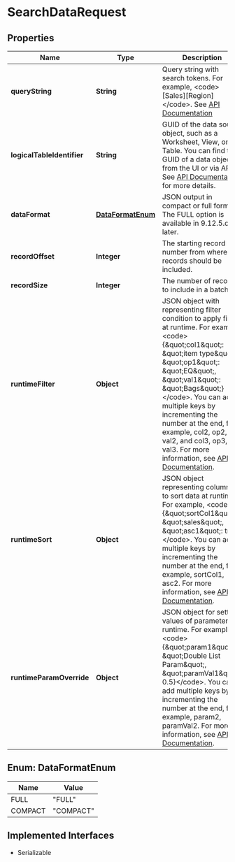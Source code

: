 

# SearchDataRequest


## Properties

| Name | Type | Description | Notes |
|------------ | ------------- | ------------- | -------------|
|**queryString** | **String** | Query string with search tokens. For example, &lt;code&gt;[Sales][Region]&lt;/code&gt;. See [API Documentation](https://developers.thoughtspot.com/docs/fetch-data-and-report-apis#_search_data_api) |  |
|**logicalTableIdentifier** | **String** | GUID of the data source object, such as a Worksheet, View, or Table. You can find the GUID of a data object from the UI or via API. See [API Documentation](https://developers.thoughtspot.com/docs/fetch-data-and-report-apis#_search_query) for more details. |  |
|**dataFormat** | [**DataFormatEnum**](#DataFormatEnum) | JSON output in compact or full format. The FULL option is available in 9.12.5.cl or later. |  [optional] |
|**recordOffset** | **Integer** | The starting record number from where the records should be included. |  [optional] |
|**recordSize** | **Integer** | The number of records to include in a batch. |  [optional] |
|**runtimeFilter** | **Object** | JSON object with representing filter condition to apply filters at runtime. For example, &lt;code&gt; {\&quot;col1\&quot;: \&quot;item type\&quot;, \&quot;op1\&quot;: \&quot;EQ\&quot;, \&quot;val1\&quot;: \&quot;Bags\&quot;} &lt;/code&gt;. You can add multiple keys by incrementing the number at the end, for example, col2, op2, val2, and col3, op3, val3. For more information, see [API Documentation](https://developers.thoughtspot.com/docs/fetch-data-and-report-apis#_runtime_filters). |  [optional] |
|**runtimeSort** | **Object** | JSON object representing columns to sort data at runtime. For example, &lt;code&gt; {\&quot;sortCol1\&quot;: \&quot;sales\&quot;, \&quot;asc1\&quot;: true} &lt;/code&gt;. You can add multiple keys by incrementing the number at the end, for example, sortCol1, asc2. For more information, see [API Documentation](https://developers.thoughtspot.com/docs/fetch-data-and-report-apis#_runtime_sort). |  [optional] |
|**runtimeParamOverride** | **Object** | JSON object for setting values of parameters at runtime. For example, &lt;code&gt; {\&quot;param1\&quot;: \&quot;Double List Param\&quot;, \&quot;paramVal1\&quot;: 0.5}&lt;/code&gt;. You can add multiple keys by incrementing the number at the end, for example, param2, paramVal2. For more information, see [API Documentation](https://developers.thoughtspot.com/docs/fetch-data-and-report-apis#_runtime_parameters). |  [optional] |



## Enum: DataFormatEnum

| Name | Value |
|---- | -----|
| FULL | &quot;FULL&quot; |
| COMPACT | &quot;COMPACT&quot; |


## Implemented Interfaces

* Serializable


